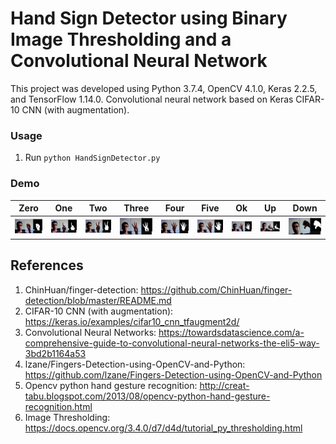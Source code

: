 # Hand Sign Detector using Binary Image Thresholding and a Convolutional Neural Network

This project was developed using Python 3.7.4, OpenCV 4.1.0, Keras 2.2.5, and TensorFlow 1.14.0.
Convolutional neural network based on Keras CIFAR-10 CNN (with augmentation).

### Usage
1. Run
``
python HandSignDetector.py
``



### Demo
| Zero | One | Two | Three | Four | Five | Ok | Up | Down |
| --- | --- | --- | --- | --- | --- | --- | --- | --- |
| ![zero](./test_pictures/zero.png) | ![one](./test_pictures/one.png) | ![two](./test_pictures/two.png) | ![three](./test_pictures/three.png) | ![four](./test_pictures/four.png) | ![five](./test_pictures/five.png) | ![ok](./test_pictures/ok.png) | ![up](./test_pictures/up.png) | ![down](./test_pictures/down.png) |

## References
1. ChinHuan/finger-detection: https://github.com/ChinHuan/finger-detection/blob/master/README.md
2. CIFAR-10 CNN (with augmentation): https://keras.io/examples/cifar10_cnn_tfaugment2d/
3. Convolutional Neural Networks: https://towardsdatascience.com/a-comprehensive-guide-to-convolutional-neural-networks-the-eli5-way-3bd2b1164a53
4. lzane/Fingers-Detection-using-OpenCV-and-Python: https://github.com/lzane/Fingers-Detection-using-OpenCV-and-Python
5. Opencv python hand gesture recognition: http://creat-tabu.blogspot.com/2013/08/opencv-python-hand-gesture-recognition.html
6. Image Thresholding: https://docs.opencv.org/3.4.0/d7/d4d/tutorial_py_thresholding.html
